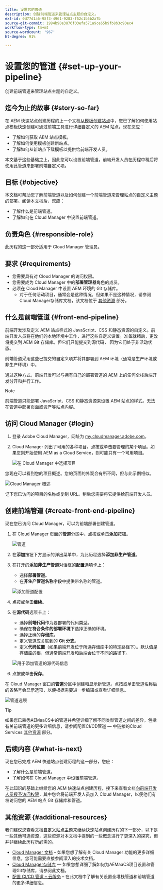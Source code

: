 ```yaml
---
title: 设置您的管道
description: 创建前端管道来管理站点主题的自定义。
exl-id: 0d77d1a6-98f3-4961-9283-f52c1b5b2a7b
source-git-commit: 1994b90e3876f03efa571a9ce65b9fb8b3c90ec4
workflow-type: tm+mt
source-wordcount: '967'
ht-degree: 91%

---
```


# 设置您的管道 {#set-up-your-pipeline}

创建前端管道来管理站点主题的自定义。

## 迄今为止的故事 {#story-so-far}

在 AEM 快速站点创建历程的上一个文档[从模板创建站点](create-site.md)中，您已了解如何使用站点模板快速创建可通过前端工具进行详细自定义的 AEM 站点，现在您应：

* 了解如何获取 AEM 站点模板。
* 了解如何使用模板创建新站点。
* 了解如何从新站点下载模板以提供给前端开发人员。

本文基于这些基础之上，因此您可以设置前端管道，前端开发人员在历程中稍后将使用此管道来部署前端自定义项。

## 目标 {#objective}

本文档可帮助您了解前端管道以及如何创建一个前端管道来管理站点的自定义主题的部署。阅读本文档后，您应：

* 了解什么是前端管道。
* 了解如何在 Cloud Manager 中设置前端管道。

## 负责角色 {#responsible-role}

此历程的这一部分适用于 Cloud Manager 管理员。

## 要求 {#requirements}

* 您需要具有对 Cloud Manager 的访问权限。
* 您需要成为 Cloud Manager 中的&#x200B;**部署管理器**&#x200B;角色的成员。
* 必须在 Cloud Manager 中设置 AEM 环境的 Git 存储库。
   * 对于任何活动项目，通常会是这种情况。但如果不是这种情况，请参阅Cloud Manager存储库文档，该文档位于 [其他资源](#additional-resources) 部分。

## 什么是前端管道 {#front-end-pipeline}

前端开发涉及定义 AEM 站点样式的 JavaScript、CSS 和静态资源的自定义。前端开发人员将在他们的本地环境中工作，进行这些自定义设置。准备就绪后，更改将提交到 AEM Git 存储库。但它们只能提交到源代码， 因为它们处于非活动状态。

前端管道采用这些已提交的自定义项并将其部署到 AEM 环境（通常是生产环境或非生产环境）中。

通过这种方式，前端开发可以与拥有自己的部署管道的 AEM 上的任何全栈后端开发分开和并行工作。

>[!NOTE]
>
>前端管道只能部署 JavaScript、CSS 和静态资源来设置 AEM 站点的样式。无法在管道中部署页面或资产等站点内容。

## 访问 Cloud Manager {#login}

1. 登录 Adobe Cloud Manager，网址为 [my.cloudmanager.adobe.com](https://my.cloudmanager.adobe.com/)。

1. Cloud Manager 列出了可用的各种项目。点按或单击要管理的某个项目。如果您刚开始使用 AEM as a Cloud Service，则可能只有一个可用项目。

   ![在 Cloud Manager 中选择项目](assets/cloud-manager-select-program.png)

您现在可以看到您的项目概述。您的页面的外观会有所不同，但与此示例相似。

![Cloud Manager 概述](assets/cloud-manager-overview.png)

记下您已访问的项目的名称或复制 URL。稍后您需要将它提供给前端开发人员。

## 创建前端管道 {#create-front-end-pipeline}

现在您已访问 Cloud Manager，可以为前端部署创建管道。

1. 在 Cloud Manager 页面的&#x200B;**管道**&#x200B;分区中，点按或单击&#x200B;**添加**&#x200B;按钮。

   ![管道](assets/pipelines-add.png)

1. 在&#x200B;**添加**&#x200B;按钮下方显示的弹出菜单中，为此历程选择&#x200B;**添加非生产管道**。

1. 在打开的&#x200B;**添加非生产管道**&#x200B;对话框的&#x200B;**配置**&#x200B;选项卡上：
   * 选择&#x200B;**部署管道**。
   * 在&#x200B;**非生产管道名称**&#x200B;字段中提供带名称的管道。

   ![添加管道配置](assets/add-pipeline-configuration.png)

1. 点按或单击&#x200B;**继续**。

1. 在&#x200B;**源代码**&#x200B;选项卡上：
   * 选择&#x200B;**前端代码**&#x200B;作为要部署的代码类型。
   * 确保在&#x200B;**符合条件的部署环境**&#x200B;下选择正确的环境。
   * 选择正确的&#x200B;**存储库**。
   * 定义管道应关联到的 **Git 分支**。
   * 定义&#x200B;**代码位置**（如果前端开发位于所选存储库中的特定路径下）。默认值是存储库的根，但通常前端开发和后端会位于不同的路径下。

   ![用于添加管道的源代码信息](assets/add-pipeline-source-code.png)

1. 点按或单击&#x200B;**保存**。

在 Cloud Manager 窗口的&#x200B;**管道**&#x200B;分区中创建和显示新管道。点按或单击管道名称后的省略号会显示选项，以便根据需要进一步编辑或查看详细信息。

![管道选项](assets/new-pipeline.png)

>[!TIP]
>
>如果您已熟悉AEMaaCS中的管道并希望详细了解不同类型管道之间的差异，包括有关前端管道的更多详细信息，请参阅配置CI/CD管道 — 中链接的Cloud Services [其他资源](#additional-resources) 部分。

## 后续内容 {#what-is-next}

现在您已完成 AEM 快速站点创建历程的这一部分，您应：

* 了解什么是前端管道。
* 了解如何在 Cloud Manager 中设置前端管道。

在此知识的基础上继续您的 AEM 快速站点创建历程，接下来查看文档[向前端开发人员授予访问权限](grant-access.md)，其中您会将前端开发人员加入 Cloud Manager，以便他们有权访问您的 AEM 站点 Git 存储库和管道。

## 其他资源 {#additional-resources}

我们建议您查看文档[自定义站点主题](customize-theme.md)来继续快速站点创建历程的下一部分，以下是一些其他可选资源，这些资源对本文档中提到的一些概念进行了更深入的探究，但并非继续此历程所必需的。

* [Cloud Manager 文档](https://experienceleague.adobe.com/docs/experience-manager-cloud-service/onboarding/onboarding-concepts/cloud-manager-introduction.html) – 如果您想了解有关 Cloud Manager 功能的更多详细信息，您可能需要直接参阅深入的技术文档。
* [Cloud Manager存储库](/help/implementing/cloud-manager/managing-code/cloud-manager-repositories.md)  — 如果您想详细了解如何为AEMaaCS项目设置和管理Git存储库，请参阅此文档。
* [配置 CI/CD 管道 – 云服务](/help/implementing/cloud-manager/configuring-pipelines/introduction-ci-cd-pipelines.md) – 在此文档中了解有关设置全堆栈管道和前端管道的更多详细信息。
